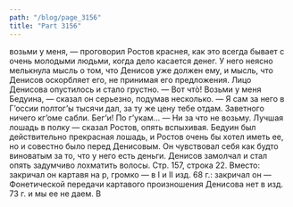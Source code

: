 ```yaml
---
path: "/blog/page_3156"
title: "Part 3156"
---
```


 возьми у меня, — проговорил Ростов краснея, как это всегда бывает с очень молодыми людьми, когда дело касается денег. У него неясно мелькнула мысль о том, что Денисов уже должен ему, и мысль, что Денисов оскорбляет его, не принимая его предложения.
Лицо Денисова опустилось и стало грустно.
— Вот чтò! Возьми у меня Бедуина, — сказал он серьезно, подумав несколько. — Я сам за него в Г’оссии полтог’ы тысячи дал, за ту же цену тебе отдам. Заветного ничего кг’оме сабли. Бег’и! По г’укам...
— Ни за что не возьму. Лучшая лошадь в полку — сказал Ростов, опять вспыхивая.
Бедуин был действительно прекрасная лошадь, и Ростов очень бы хотел иметь ее, но и совестно было перед Денисовым. Он чувствовал себя как будто виноватым за то, что у него есть деньги. Денисов замолчал и стал опять задумчиво лохматить волосы.
Стр. 157, строка 22.
Вместо: закричал он картавя на р, громко — в I и II изд. 68 г.: закричал он — Фонетической передачи картавого произношения Денисова нет в изд. 73 г. и мы ее не даем. В
